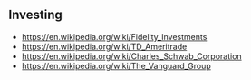 


## Investing

* https://en.wikipedia.org/wiki/Fidelity_Investments
* https://en.wikipedia.org/wiki/TD_Ameritrade
* https://en.wikipedia.org/wiki/Charles_Schwab_Corporation
* https://en.wikipedia.org/wiki/The_Vanguard_Group


